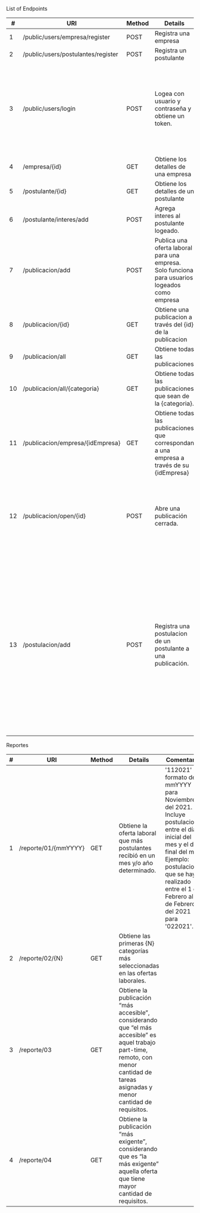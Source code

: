 List of Endpoints

| # | URI                                | Method | Details                                                                              				| Comentarios |
| - | ---------------------------------- | ------ | --------------------------------------------------------------------------------------------------- | ----------- |
| 1 | /public/users/empresa/register     | POST   | Registra una empresa                                                                                | |
| 2 | /public/users/postulantes/register | POST   | Registra un postulante                                                                              | |
| 3 | /public/users/login 				 | POST   | Logea con usuario y contraseña y obtiene un token.                                                  | Recibe el bearer token, el cual identifica a la empresa o al postulante. Informa en la respuesta si el token pertenece a una empresa o no. |
| 4 | /empresa/{id}		 				 | GET	  | Obtiene los detalles de una empresa                                                                 ||
| 5 | /postulante/{id}		 			 | GET	  | Obtiene los detalles de un postulante                                                               ||
| 6 | /postulante/interes/add 			 | POST   | Agrega interes al postulante logeado.       														||
| 7 | /publicacion/add 					 | POST   | Publica una oferta laboral para una empresa. Solo funciona para usuarios logeados como empresa      | Se debe enviar el PublicacionVO en el body y el token bearer para identificar a la empresa. |
| 8 | /publicacion/{id}					 | GET    | Obtiene una publicacion a través del {id} de la publicacion                                         ||
| 9 | /publicacion/all					 | GET    | Obtiene todas las publicaciones							                                            ||
| 10 | /publicacion/all/{categoria}		 | GET    | Obtiene todas las publicaciones que sean de la {categoria}.							                ||
| 11 | /publicacion/empresa/{idEmpresa}  | GET    | Obtiene todas las publicaciones que correspondan a una empresa a través de su {idEmpresa}           ||
| 12 | /publicacion/open/{id}	 		 | POST   | Abre una publicación cerrada.                                       								| Solo puede abrirse si esta cerrada (y no abierta ni finalizada). Solo la empresa dueña de la publicación puede abrirla. |
| 13 | /postulacion/add	 				 | POST   | Registra una postulacion de un postulante a una publicación.                                        | La publicacion debe existir. El postulante debe existir. No debe el postulante ya estar postulado a la publicación. Sólo el mismo postulante loggeado puede postularse a una publicación (El token bearer debe coincidir con el id_postulante enviado en la request body.) |

Reportes

| # | URI                                | Method | Details                                                                              				| Comentarios |
| - | ---------------------------------- | ------ | --------------------------------------------------------------------------------------------------- | ----------- |
| 1 | /reporte/01/{mmYYYY}				 | GET    | Obtiene la oferta laboral que más postulantes recibió en un mes y/o año determinado.                | '112021' formato de mmYYYY para Noviembre del 2021. Incluye postulaciones entre el día inicial del mes y el día final del mes. Ejemplo: postulaciones que se hayan realizado entre el 1 de Febrero al 28 de Febrero del 2021 para '022021'. |
| 2 | /reporte/02/{N} 					 | GET    | Obtiene las primeras {N} categorías más seleccionadas en las ofertas laborales.                     ||
| 3 | /reporte/03 						 | GET    | Obtiene la publicación “más accesible”, considerando que “el más accesible” es aquel trabajo part-time, remoto, con menor cantidad de tareas asignadas y menor cantidad de requisitos. ||
| 4 | /reporte/04						 | GET    | Obtiene la publicación “más exigente”, considerando que es “la más exigente” aquella oferta que tiene mayor cantidad de requisitos. ||